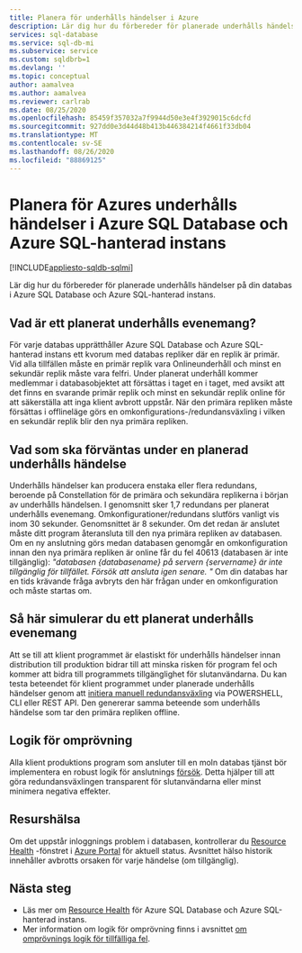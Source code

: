 ```yaml
---
title: Planera för underhålls händelser i Azure
description: Lär dig hur du förbereder för planerade underhålls händelser i Azure SQL Database och Azure SQL-hanterad instans.
services: sql-database
ms.service: sql-db-mi
ms.subservice: service
ms.custom: sqldbrb=1
ms.devlang: ''
ms.topic: conceptual
author: aamalvea
ms.author: aamalvea
ms.reviewer: carlrab
ms.date: 08/25/2020
ms.openlocfilehash: 85459f357032a7f9944d50e3e4f3929015c6dcfd
ms.sourcegitcommit: 927dd0e3d44d48b413b446384214f4661f33db04
ms.translationtype: MT
ms.contentlocale: sv-SE
ms.lasthandoff: 08/26/2020
ms.locfileid: "88869125"
---
```

# <a name="plan-for-azure-maintenance-events-in-azure-sql-database-and-azure-sql-managed-instance"></a>Planera för Azures underhålls händelser i Azure SQL Database och Azure SQL-hanterad instans
[!INCLUDE[appliesto-sqldb-sqlmi](../includes/appliesto-sqldb-sqlmi.md)]

Lär dig hur du förbereder för planerade underhålls händelser på din databas i Azure SQL Database och Azure SQL-hanterad instans.

## <a name="what-is-a-planned-maintenance-event"></a>Vad är ett planerat underhålls evenemang?

För varje databas upprätthåller Azure SQL Database och Azure SQL-hanterad instans ett kvorum med databas repliker där en replik är primär. Vid alla tillfällen måste en primär replik vara Onlineunderhåll och minst en sekundär replik måste vara felfri. Under planerat underhåll kommer medlemmar i databasobjektet att försättas i taget en i taget, med avsikt att det finns en svarande primär replik och minst en sekundär replik online för att säkerställa att inga klient avbrott uppstår. När den primära repliken måste försättas i offlineläge görs en omkonfigurations-/redundansväxling i vilken en sekundär replik blir den nya primära repliken.  

## <a name="what-to-expect-during-a-planned-maintenance-event"></a>Vad som ska förväntas under en planerad underhålls händelse

Underhålls händelser kan producera enstaka eller flera redundans, beroende på Constellation för de primära och sekundära replikerna i början av underhålls händelsen. I genomsnitt sker 1,7 redundans per planerat underhålls evenemang. Omkonfigurationer/redundans slutförs vanligt vis inom 30 sekunder. Genomsnittet är 8 sekunder. Om det redan är anslutet måste ditt program återansluta till den nya primära repliken av databasen. Om en ny anslutning görs medan databasen genomgår en omkonfiguration innan den nya primära repliken är online får du fel 40613 (databasen är inte tillgänglig): *"databasen {databasename} på servern {servername} är inte tillgänglig för tillfället. Försök att ansluta igen senare. "* Om din databas har en tids krävande fråga avbryts den här frågan under en omkonfiguration och måste startas om.

## <a name="how-to-simulate-a-planned-maintenance-event"></a>Så här simulerar du ett planerat underhålls evenemang

Att se till att klient programmet är elastiskt för underhålls händelser innan distribution till produktion bidrar till att minska risken för program fel och kommer att bidra till programmets tillgänglighet för slutanvändarna. Du kan testa beteendet för klient programmet under planerade underhålls händelser genom att [initiera manuell redundansväxling](https://aka.ms/mifailover-techblog) via POWERSHELL, CLI eller REST API. Den genererar samma beteende som underhålls händelse som tar den primära repliken offline.

## <a name="retry-logic"></a>Logik för omprövning

Alla klient produktions program som ansluter till en moln databas tjänst bör implementera en robust logik för anslutnings [försök](troubleshoot-common-connectivity-issues.md#retry-logic-for-transient-errors). Detta hjälper till att göra redundansväxlingen transparent för slutanvändarna eller minst minimera negativa effekter.

## <a name="resource-health"></a>Resurshälsa

Om det uppstår inloggnings problem i databasen, kontrollerar du [Resource Health](../../service-health/resource-health-overview.md#get-started) -fönstret i [Azure Portal](https://portal.azure.com) för aktuell status. Avsnittet hälso historik innehåller avbrotts orsaken för varje händelse (om tillgänglig).

## <a name="next-steps"></a>Nästa steg

- Läs mer om [Resource Health](resource-health-to-troubleshoot-connectivity.md) för Azure SQL Database och Azure SQL-hanterad instans.
- Mer information om logik för omprövning finns i avsnittet [om omprövnings logik för tillfälliga fel](troubleshoot-common-connectivity-issues.md#retry-logic-for-transient-errors).
